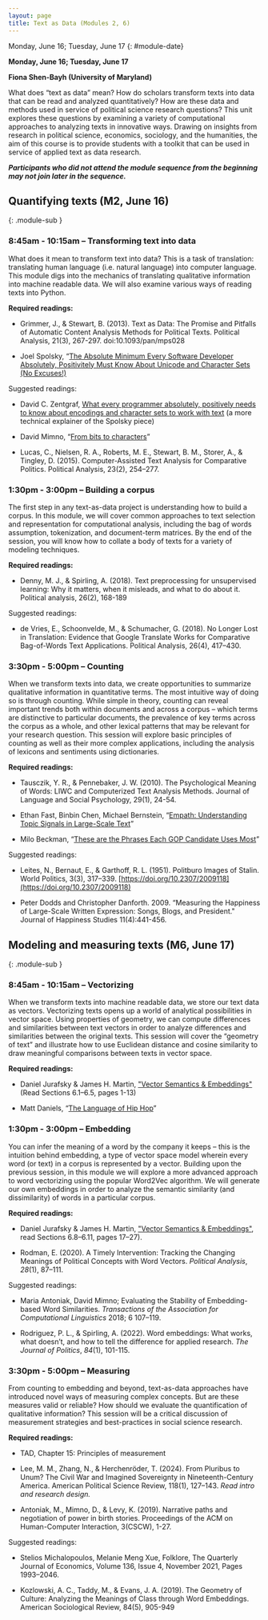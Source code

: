 ```yaml
---
layout: page
title: Text as Data (Modules 2, 6)
---
```


Monday, June 16; Tuesday, June 17
{: #module-date}

**Monday, June 16; Tuesday, June 17**

**Fiona Shen-Bayh (University of Maryland)**

What does “text as data” mean? How do scholars transform texts into data that can be read and analyzed quantitatively? How are these data and methods used in service of political science research questions? This unit explores these questions by examining a variety of computational approaches to analyzing texts in innovative ways. Drawing on insights from research in political science, economics, sociology, and the humanities, the aim of this course is to provide students with a toolkit that can be used in service of applied text as data research.

***Participants who did not attend the module sequence from the beginning may not join later in the sequence.***

## Quantifying texts (M2, June 16) 
{: .module-sub }

### 8:45am - 10:15am – Transforming text into data

What does it mean to transform text into data? This is a task of translation: translating human language (i.e. natural language) into computer language. This module digs into the mechanics of translating qualitative information into machine readable data. We will also examine various ways of reading texts into Python.

**Required readings:**

  - Grimmer, J., & Stewart, B. (2013). Text as Data: The Promise and Pitfalls of Automatic Content Analysis Methods for Political Texts. Political Analysis, 21(3), 267-297. doi:10.1093/pan/mps028

  - Joel Spolsky, “[The Absolute Minimum Every Software Developer Absolutely, Positivitely Must Know About Unicode and Character Sets (No Excuses\!)](https://www.joelonsoftware.com/2003/10/08/the-absolute-minimum-every-software-developer-absolutely-positively-must-know-about-unicode-and-character-sets-no-excuses/)

Suggested readings:

  - David C. Zentgraf, [What every programmer absolutely, positively needs to know about encodings and character sets to work with text](http://kunststube.net/encoding/) (a more technical explainer of the Spolsky piece)

  - David Mimno, “[From bits to characters](https://nbviewer.org/url/mimno.infosci.cornell.edu/info3350/notebooks/bits_to_chars.ipynb)”

  - Lucas, C., Nielsen, R. A., Roberts, M. E., Stewart, B. M., Storer, A., & Tingley, D. (2015). Computer-Assisted Text Analysis for Comparative Politics. Political Analysis, 23(2), 254–277.

### 1:30pm - 3:00pm – Building a corpus


The first step in any text-as-data project is understanding how to build a corpus. In this module, we will cover common approaches to text selection and representation for computational analysis, including the bag of words assumption, tokenization, and document-term matrices. By the end of the session, you will know how to collate a body of texts for a variety of modeling techniques.

**Required readings:**

  - Denny, M. J., & Spirling, A. (2018). Text preprocessing for unsupervised learning: Why it matters, when it misleads, and what to do about it. Political analysis, 26(2), 168-189

Suggested readings:

  - de Vries, E., Schoonvelde, M., & Schumacher, G. (2018). No Longer Lost in Translation: Evidence that Google Translate Works for Comparative Bag-of-Words Text Applications. Political Analysis, 26(4), 417–430.

### 3:30pm - 5:00pm – Counting 


When we transform texts into data, we create opportunities to summarize qualitative information in quantitative terms. The most intuitive way of doing so is through counting. While simple in theory, counting can reveal important trends both within documents and across a corpus – which terms are distinctive to particular documents, the prevalence of key terms across the corpus as a whole, and other lexical patterns that may be relevant for your research question. This session will explore basic principles of counting as well as their more complex applications, including the analysis of lexicons and sentiments using dictionaries.

**Required readings:**

  - Tausczik, Y. R., & Pennebaker, J. W. (2010). The Psychological Meaning of Words: LIWC and Computerized Text Analysis Methods. Journal of Language and Social Psychology, 29(1), 24-54.

  - Ethan Fast, Binbin Chen, Michael Bernstein, “[Empath: Understanding Topic Signals in Large-Scale Text](https://arxiv.org/abs/1602.06979)”

  - Milo Beckman, “[These are the Phrases Each GOP Candidate Uses Most](https://fivethirtyeight.com/features/these-are-the-phrases-each-gop-candidate-repeats-most/)”

Suggested readings:

  - Leites, N., Bernaut, E., & Garthoff, R. L. (1951). Politburo Images of Stalin. World Politics, 3(3), 317–339. [https://doi.org/10.2307/2009118](https://doi.org/10.2307/2009118)

  - Peter Dodds and Christopher Danforth. 2009. “Measuring the Happiness of Large-Scale Written Expression: Songs, Blogs, and President." Journal of Happiness Studies 11(4):441-456.

## Modeling and measuring texts (M6, June 17) 
{: .module-sub }

### 8:45am - 10:15am – Vectorizing 

When we transform texts into machine readable data, we store our text data as vectors. Vectorizing texts opens up a world of analytical possibilities in vector space. Using properties of geometry, we can compute differences and similarities between text vectors in order to analyze differences and similarities between the original texts. This session will cover the “geometry of text” and illustrate how to use Euclidean distance and cosine similarity to draw meaningful comparisons between texts in vector space.

**Required readings:**

  - Daniel Jurafsky & James H. Martin, ["Vector Semantics & Embeddings"](https://web.stanford.edu/~jurafsky/slp3/6.pdf) (Read Sections 6.1–6.5, pages 1-13)

  - Matt Daniels, “[The Language of Hip Hop](https://pudding.cool/2017/09/hip-hop-words/)”

### 1:30pm - 3:00pm – Embedding

You can infer the meaning of a word by the company it keeps – this is the intuition behind embedding, a type of vector space model wherein every word (or text) in a corpus is represented by a vector. Building upon the previous session, in this module we will explore a more advanced approach to word vectorizing using the popular Word2Vec algorithm. We will generate our own embeddings in order to analyze the semantic similarity (and dissimilarity) of words in a particular corpus.

**Required readings:**

  - Daniel Jurafsky & James H. Martin, ["Vector Semantics & Embeddings"](https://web.stanford.edu/~jurafsky/slp3/6.pdf), read Sections 6.8–6.11, pages 17–27).

  - Rodman, E. (2020). A Timely Intervention: Tracking the Changing Meanings of Political Concepts with Word Vectors. *Political Analysis*, *28*(1), 87–111.

Suggested readings:

  - Maria Antoniak, David Mimno; Evaluating the Stability of Embedding-based Word Similarities. *Transactions of the Association for Computational Linguistics* 2018; 6 107–119.

  - Rodriguez, P. L., & Spirling, A. (2022). Word embeddings: What works, what doesn’t, and how to tell the difference for applied research. *The Journal of Politics*, *84*(1), 101-115.

### 3:30pm - 5:00pm – Measuring 

From counting to embedding and beyond, text-as-data approaches have introduced novel ways of measuring complex concepts. But are these measures valid or reliable? How should we evaluate the quantification of qualitative information? This session will be a critical discussion of measurement strategies and best-practices in social science research.


**Required readings:**

  - TAD, Chapter 15: Principles of measurement

  - Lee, M. M., Zhang, N., & Herchenröder, T. (2024). From Pluribus to Unum? The Civil War and Imagined Sovereignty in Nineteenth-Century America. American Political Science Review, 118(1), 127–143. *Read intro and research design.*

  - Antoniak, M., Mimno, D., & Levy, K. (2019). Narrative paths and negotiation of power in birth stories. Proceedings of the ACM on Human-Computer Interaction, 3(CSCW), 1-27.


Suggested readings:

  - Stelios Michalopoulos, Melanie Meng Xue, Folklore, The Quarterly Journal of Economics, Volume 136, Issue 4, November 2021, Pages 1993–2046.

  - Kozlowski, A. C., Taddy, M., & Evans, J. A. (2019). The Geometry of Culture: Analyzing the Meanings of Class through Word Embeddings. American Sociological Review, 84(5), 905-949